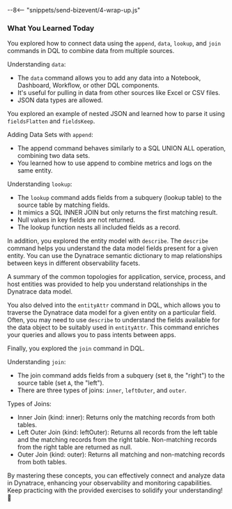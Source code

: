 <!--TODO: Update Lab Task -->
<!--TODO: Update bizevent code snippet -->
--8<-- "snippets/send-bizevent/4-wrap-up.js"

### What You Learned Today 
You explored how to connect data using the `append`, `data`, `lookup`, and `join` commands in DQL to combine data from multiple sources. 

Understanding `data`:
* The `data` command allows you to add any data into a Notebook, Dashboard, Workflow, or other DQL components.
* It's useful for pulling in data from other sources like Excel or CSV files.
* JSON data types are allowed.

You explored an example of nested JSON and learned how to parse it using `fieldsFlatten` and `fieldsKeep`.

Adding Data Sets with `append`:
* The append command behaves similarly to a SQL UNION ALL operation, combining two data sets.
* You learned how to use append to combine metrics and logs on the same entity.

Understanding `lookup`:
* The `lookup` command adds fields from a subquery (lookup table) to the source table by matching fields.
* It mimics a SQL INNER JOIN but only returns the first matching result.
* Null values in key fields are not returned.
* The lookup function nests all included fields as a record.

In addition, you explored the entity model with `describe`. The `describe` command helps you understand the data model fields present for a given entity. You can use the Dynatrace semantic dictionary to map relationships between keys in different observability facets.

A summary of the common topologies for application, service, process, and host entities was provided to help you understand relationships in the Dynatrace data model.

You also delved into the `entityAttr` command in DQL, which allows you to traverse the Dynatrace data model for a given entity on a particular field. Often, you may need to use `describe` to understand the fields available for the data object to be suitably used in `entityAttr`. This command enriches your queries and allows you to pass intents between apps.  

Finally, you explored the `join` command in DQL. 

Understanding `join`:

* The join command adds fields from a subquery (set `B`, the "right") to the source table (set `A`, the "left").
* There are three types of joins: `inner`, `leftOuter`, and `outer`.

Types of Joins:

* Inner Join (kind: inner): Returns only the matching records from both tables.
* Left Outer Join (kind: leftOuter): Returns all records from the left table and the matching records from the right table. Non-matching records from the right table are returned as null.
* Outer Join (kind: outer): Returns all matching and non-matching records from both tables.

By mastering these concepts, you can effectively connect and analyze data in Dynatrace, enhancing your observability and monitoring capabilities. Keep practicing with the provided exercises to solidify your understanding! 🚀
